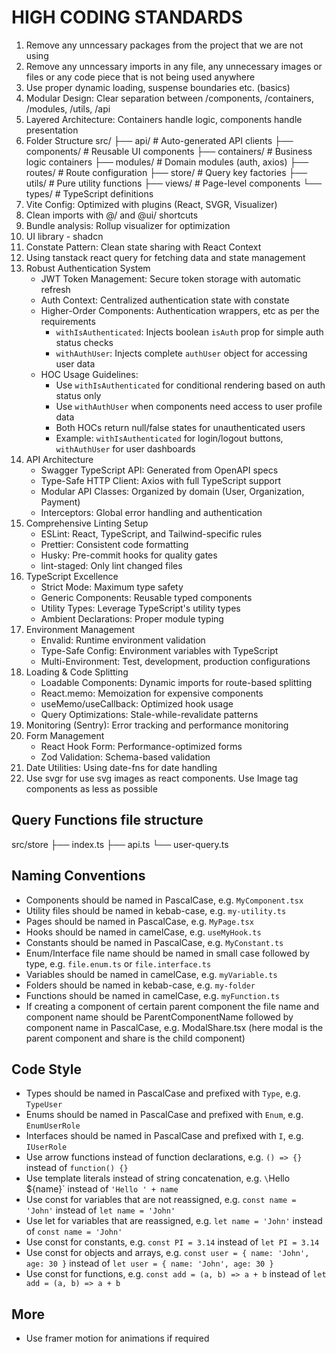 # HIGH CODING STANDARDS

1. Remove any unncessary packages from the project that we are not using
2. Remove any unncessary imports in any file, any unnecessary images or files or any code piece that is not being used anywhere
3. Use proper dynamic loading, suspense boundaries etc. (basics)
4. Modular Design: Clear separation between /components, /containers, /modules, /utils, /api
5. Layered Architecture: Containers handle logic, components handle presentation
6. Folder Structure
    src/
    ├── api/           # Auto-generated API clients
    ├── components/    # Reusable UI components
    ├── containers/    # Business logic containers
    ├── modules/       # Domain modules (auth, axios)
    ├── routes/        # Route configuration
    ├── store/         # Query key factories
    ├── utils/         # Pure utility functions
    ├── views/         # Page-level components
    └── types/         # TypeScript definitions
7. Vite Config: Optimized with plugins (React, SVGR, Visualizer)
8. Clean imports with @/ and @ui/ shortcuts
9. Bundle analysis: Rollup visualizer for optimization
10. UI library - shadcn
11. Constate Pattern: Clean state sharing with React Context
12. Using tanstack react query for fetching data and state management
13. Robust Authentication System
    - JWT Token Management: Secure token storage with automatic refresh
    - Auth Context: Centralized authentication state with constate
    - Higher-Order Components: Authentication wrappers, etc as per the requirements
      * `withIsAuthenticated`: Injects boolean `isAuth` prop for simple auth status checks
      * `withAuthUser`: Injects complete `authUser` object for accessing user data
    - HOC Usage Guidelines:
      * Use `withIsAuthenticated` for conditional rendering based on auth status only
      * Use `withAuthUser` when components need access to user profile data
      * Both HOCs return null/false states for unauthenticated users
      * Example: `withIsAuthenticated` for login/logout buttons, `withAuthUser` for user dashboards
15. API Architecture
    - Swagger TypeScript API: Generated from OpenAPI specs
    - Type-Safe HTTP Client: Axios with full TypeScript support
    - Modular API Classes: Organized by domain (User, Organization, Payment)
    - Interceptors: Global error handling and authentication
16. Comprehensive Linting Setup
    - ESLint: React, TypeScript, and Tailwind-specific rules
    - Prettier: Consistent code formatting
    - Husky: Pre-commit hooks for quality gates
    - lint-staged: Only lint changed files
17. TypeScript Excellence
    - Strict Mode: Maximum type safety
    - Generic Components: Reusable typed components
    - Utility Types: Leverage TypeScript's utility types
    - Ambient Declarations: Proper module typing
18. Environment Management
    - Envalid: Runtime environment validation
    - Type-Safe Config: Environment variables with TypeScript
    - Multi-Environment: Test, development, production configurations
19. Loading & Code Splitting
    - Loadable Components: Dynamic imports for route-based splitting
    - React.memo: Memoization for expensive components
    - useMemo/useCallback: Optimized hook usage
    - Query Optimizations: Stale-while-revalidate patterns
20. Monitoring (Sentry): Error tracking and performance monitoring
21. Form Management
    - React Hook Form: Performance-optimized forms
    - Zod Validation: Schema-based validation
22. Date Utilities: Using date-fns for date handling
23. Use svgr for use svg images as react components. Use Image tag components as less as possible




## Query Functions file structure
src/store
    ├── index.ts
    ├── api.ts
    └── user-query.ts



## Naming Conventions

- Components should be named in PascalCase, e.g. `MyComponent.tsx`
- Utility files should be named in kebab-case, e.g. `my-utility.ts`
- Pages should be named in PascalCase, e.g. `MyPage.tsx`
- Hooks should be named in camelCase, e.g. `useMyHook.ts`
- Constants should be named in PascalCase, e.g. `MyConstant.ts`
- Enum/Interface file name should be named in small case followed by type, e.g. `file.enum.ts` or `file.interface.ts`
- Variables should be named in camelCase, e.g. `myVariable.ts`
- Folders should be named in kebab-case, e.g. `my-folder`
- Functions should be named in camelCase, e.g. `myFunction.ts`
- If creating a component of certain parent component the file name and component name should be ParentComponentName followed by component name in PascalCase, e.g. ModalShare.tsx (here modal is the parent component and share is the child component)


## Code Style

- Types should be named in PascalCase and prefixed with `Type`, e.g. `TypeUser`
- Enums should be named in PascalCase and prefixed with `Enum`, e.g. `EnumUserRole`
- Interfaces should be named in PascalCase and prefixed with `I`, e.g. `IUserRole`
- Use arrow functions instead of function declarations, e.g. `() => {}` instead of `function() {}`
- Use template literals instead of string concatenation, e.g. `\`Hello ${name}\` instead of `'Hello ' + name`
- Use const for variables that are not reassigned, e.g. `const name = 'John'` instead of `let name = 'John'`
- Use let for variables that are reassigned, e.g. `let name = 'John'` instead of `const name = 'John'`
- Use const for constants, e.g. `const PI = 3.14` instead of `let PI = 3.14`
- Use const for objects and arrays, e.g. `const user = { name: 'John', age: 30 }` instead of `let user = { name: 'John', age: 30 }`
- Use const for functions, e.g. `const add = (a, b) => a + b` instead of `let add = (a, b) => a + b`

## More
- Use framer motion for animations if required
